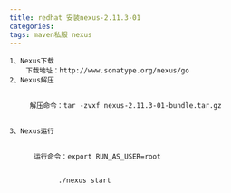 ```yaml
---
title: redhat 安装nexus-2.11.3-01
categories: 
tags: maven私服 nexus
---
```


    1、Nexus下载
        下载地址：http://www.sonatype.org/nexus/go
    2、Nexus解压
    
    
         解压命令：tar -zvxf nexus-2.11.3-01-bundle.tar.gz
    
    
    3、Nexus运行
    
    
          运行命令：export RUN_AS_USER=root
    
    
    			./nexus start

  

